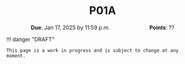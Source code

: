 <h1 align="center">
P01A
</h1>

<p style="text-align: center;">
    <object hspace="50">
        <strong>Due</strong></a>: Jan 17, 2025 by 11:59 p.m.
    </object>
    <object hspace="50">
        <strong>Points</strong></a>: ??
    </object>
</p>

!!! danger "DRAFT"

    This page is a work in progress and is subject to change at any moment.
